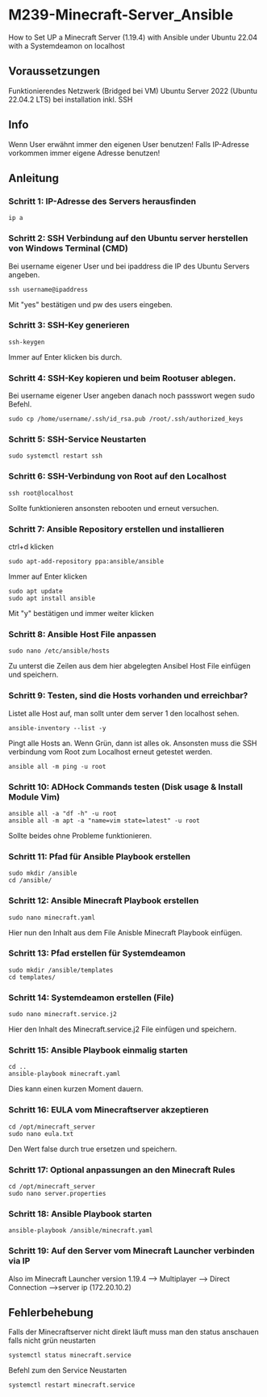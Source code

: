 # M239-Minecraft-Server_Ansible
How to Set UP a Minecraft Server (1.19.4) with Ansible under Ubuntu 22.04 with a Systemdeamon on localhost


## Voraussetzungen
Funktionierendes Netzwerk (Bridged bei VM)
Ubuntu Server 2022 (Ubuntu 22.04.2 LTS) bei installation inkl. SSH


## Info
Wenn User erwähnt immer den eigenen User benutzen!
Falls IP-Adresse vorkommen immer eigene Adresse benutzen!


## Anleitung
### Schritt 1: IP-Adresse des Servers herausfinden
```shell
ip a
```

### Schritt 2: SSH Verbindung auf den Ubuntu server herstellen von Windows Terminal (CMD)
Bei username eigener User und bei ipaddress die IP des Ubuntu Servers angeben.
```shell
ssh username@ipaddress
```
Mit "yes" bestätigen und pw des users eingeben.

### Schritt 3: SSH-Key generieren
```shell
ssh-keygen
```
Immer auf Enter klicken bis durch.

### Schritt 4: SSH-Key kopieren und beim Rootuser ablegen.
Bei username eigener User angeben danach noch passswort wegen sudo Befehl.
```shell
sudo cp /home/username/.ssh/id_rsa.pub /root/.ssh/authorized_keys
```

### Schritt 5: SSH-Service Neustarten
```shell
sudo systemctl restart ssh
```

### Schritt 6: SSH-Verbindung von Root auf den Localhost
```shell 
ssh root@localhost
```
Sollte funktionieren ansonsten rebooten und erneut versuchen.

### Schritt 7: Ansible Repository erstellen und installieren
ctrl+d klicken
```shell
sudo apt-add-repository ppa:ansible/ansible
```
Immer auf Enter klicken
```shell
sudo apt update
sudo apt install ansible
```
Mit "y" bestätigen und immer weiter klicken

### Schritt 8: Ansible Host File anpassen
```shell
sudo nano /etc/ansible/hosts
```
Zu unterst die Zeilen aus dem hier abgelegten Ansibel Host File einfügen und speichern.

### Schritt 9:  Testen, sind die Hosts vorhanden und erreichbar?
Listet alle Host auf, man sollt unter dem server 1 den localhost sehen.
```shell
ansible-inventory --list -y 
```
Pingt alle Hosts an. Wenn Grün, dann ist alles ok. Ansonsten muss die SSH verbindung vom Root zum Localhost erneut getestet werden.
```shell
ansible all -m ping -u root 
```

### Schritt 10: ADHock Commands testen (Disk usage & Install Module Vim)
```shell
ansible all -a "df -h" -u root
ansible all -m apt -a "name=vim state=latest" -u root
```
Sollte beides ohne Probleme funktionieren.

### Schritt 11: Pfad für Ansible Playbook erstellen
```shell
sudo mkdir /ansible
cd /ansible/
```

### Schritt 12: Ansible Minecraft Playbook erstellen
```shell
sudo nano minecraft.yaml
```
Hier nun den Inhalt aus dem File Anisble Minecraft Playbook einfügen.

### Schritt 13: Pfad erstellen für Systemdeamon
```shell
sudo mkdir /ansible/templates
cd templates/
```

### Schritt 14: Systemdeamon erstellen (File)
```shell
sudo nano minecraft.service.j2
```
Hier den Inhalt des Minecraft.service.j2 File einfügen und speichern.

### Schritt 15: Ansible Playbook einmalig starten
```shell
cd ..
ansible-playbook minecraft.yaml
```
Dies kann einen kurzen Moment dauern.

### Schritt 16: EULA vom Minecraftserver akzeptieren
```shell
cd /opt/minecraft_server
sudo nano eula.txt
```
Den Wert false durch true ersetzen und speichern.

### Schritt 17: Optional anpassungen an den Minecraft Rules
```shell
cd /opt/minecraft_server
sudo nano server.properties
```
### Schritt 18: Ansible Playbook starten
```shell
ansible-playbook /ansible/minecraft.yaml
```

### Schritt 19: Auf den Server vom Minecraft Launcher verbinden via IP
Also im Minecraft Launcher version 1.19.4 --> Multiplayer --> Direct Connection -->server ip (172.20.10.2)

## Fehlerbehebung
Falls der Minecraftserver nicht direkt läuft muss man den status anschauen falls nicht grün neustarten
```shell
systemctl status minecraft.service
```
Befehl zum den Service Neustarten
```shell
systemctl restart minecraft.service 
```
